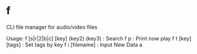 # f
CLI file manager for audio/video files

Usage:
f [s|r|2|b|c] [key] (key2) (key3) :  Search
f p                       : Print now play
f t [key] [tags]          : Set tags by key
f i [filename]            : Input New Data
a    
